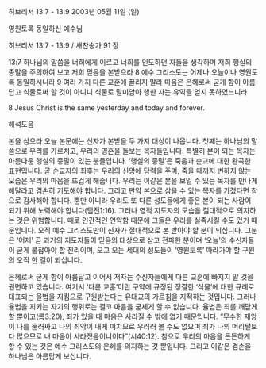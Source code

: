히브리서 13:7 - 13:9 
2003년 05월 11일 (일)

영원토록 동일하신 예수님



히브리서 13:7 - 13:9 / 새찬송가 91 장


13:7 하나님의 말씀을 너희에게 이르고 너희를 인도하던 자들을 생각하며 저희 행실의 종말을 주의하여 보고 저희 믿음을 본받으라
8 예수 그리스도는 어제나 오늘이나 영원토록 동일하시니라
9 여러 가지 다른 교훈에 끌리지 말라 마음은 은혜로써 굳게 함이 아름답고 식물로써 할 것이 아니니 식물로 말미암아 행한 자는 유익을 얻지 못하였느니라

8 Jesus Christ is the same yesterday and today and forever.

해석도움





본을 삼으라  오늘 본문에는 신자가 본받을 두 가지 대상이 나옵니다. 첫째는 하나님의 말씀으로 우리를 가르치고, 우리의 영혼을 돌보는 목자들입니다. 특별히 본이 되는 목자는 아름다운 행실의 종말이 있는 분들입니다. ‘행실의 종말’은 죽음과 순교에 대한 완곡한 표현입니다. 곧 순교자의 최후는 우리의 신앙에 담력을 주며, 죽을 때까지 변하지 않는 모습은 우리의 마음을 뜨겁게 해줍니다. 우리는 이같은 본을 보일 수 있는 목자를 만나게 해달라고 겸손히 기도해야 합니다. 그리고 만약 본으로 삼을 수 있는 목자를 가졌다면 참으로 감사해야 합니다. 뿐만 아니라 우리도 또 다른 성도들에게 좋은 본이 되는 사람이 되기 위해 노력해야 합니다(딤전1:16). 그러나 영적 지도자의 모습을 절대적으로 의지하는 것은 위험합니다. 때로 인간적인 연약함 때문에 그들은 우리를 실족시킬 수도 있기 때문입니다. 오직 예수 그리스도만이 신자가 절대적으로 본 받아야 할 분이 되십니다. 그분은 ‘어제’ 곧  과거의 지도자들이 믿음의 대상으로 삼고 전파한 분이며 ‘오늘’의 수신자들이 굳게 붙잡아야 할 진리이며, 오고 오는 세대의 성도들이 ‘영원토록’ 따라가야 할 구원의 오직 한 길이 되십니다. 

은혜로써 굳게 함이 아름답고  이어서 저자는 수신자들에게 다른 교훈에 빠지지 말 것을 권면하고 있습니다. 여기서 ‘다른 교훈’이란 구약에 규정된 정결한 ‘식물’에 대한 규례로 대표되는 율법을 지킴으로 구원받는다는 유대교의 가르침을 지적하는 것입니다. 그러나 율법을 지키는 자기의 행위로는 결코 마음을 굳세게 할 수 없습니다. 율법은 죄를 깨닫게 할 뿐이고(롬3:20), 죄가 있을 때 마음은 사라질 수 밖에 없기 때문입니다. “무수한 재앙이 나를 둘러싸고 나의 죄악이 내게 미치므로 우러러 볼 수도 없으며 죄가 나의 머리털보다 많으므로 내 마음이 사라졌음이니이다”(시40:12). 
참으로 우리의 마음을 든든하게 할 수 있는 것은 예수 그리스도의 은혜를 의지하는 것 뿐입니다. 그리고 이같은 겸손을 하나님은 아름답게 보십니다.